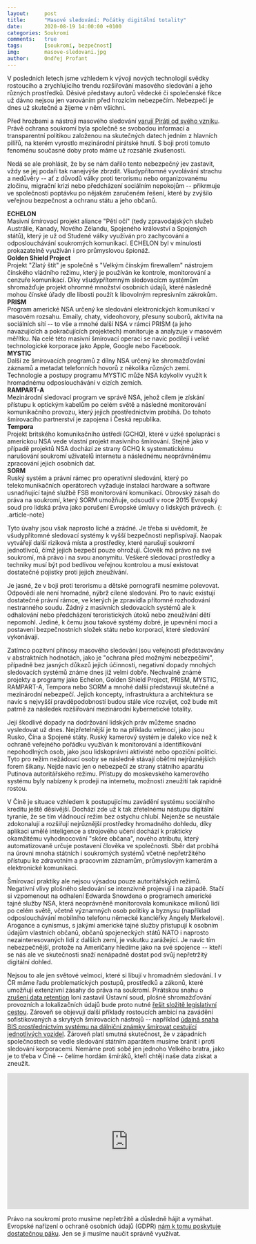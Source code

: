 ```yaml
---
layout:     post
title:      "Masové sledování: Počátky digitální totality"
date:       2020-08-19 14:00:00 +0100
categories: Soukromí
comments:   true
tags:       [soukromí, bezpečnost]
img:        masove-sledovani.jpg
author:     Ondřej Profant
---
```


V posledních letech jsme vzhledem k vývoji nových technologií svědky rostoucího a zrychlujícího trendu rozšiřování masového sledování a jeho různých prostředků. Děsivé představy autorů vědecké či společenské fikce už dávno nejsou jen varováním před hrozícím nebezpečím. Nebezpečí je dnes už skutečné a žijeme v něm všichni.

<!--more-->

Před hrozbami a nástroji masového sledování [varují Piráti od svého vzniku](https://www.pirati.cz/program/dlouhodoby/soukromi/). Právě ochrana soukromí byla společně se svobodou informací a transparentní politikou založenou na skutečných datech jedním z hlavních pilířů, na kterém vyrostlo mezinárodní pirátské hnutí. S boji proti tomuto fenoménu současné doby proto máme už rozsáhlé zkušenosti.

Nedá se ale prohlásit, že by se nám dařilo tento nebezpečný jev zastavit, vždy se jej podaří tak nanejvýše zbrzdit. Všudypřítomné vyvolávání strachu a nedůvěry -- ať z důvodů války proti terorismu nebo organizovanému zločinu, migrační krizi nebo předcházení sociálním nepokojům -- přikrmuje ve společnosti poptávku po nějakém zaručeném řešení, které by zvýšilo veřejnou bezpečnost a ochranu státu a jeho občanů.

**ECHELON**  
Masivní šmírovací projekt aliance "Pětí očí" (tedy zpravodajských služeb Austrálie, Kanady, Nového Zélandu, Spojeného království a Spojených států), který je už od Studené války využíván pro zachycování a odposlouchávání soukromých komunikací. ECHELON byl v minulosti prokazatelně využíván i pro průmyslovou špionáž.  
**Golden Shield Project**  
Projekt "Zlatý štít" je společně s "Velkým čínským firewallem" nástrojem čínského vládního režimu, který je používán ke kontrole, monitorování a cenzuře komunikací. Díky všudypřítomným sledovacícm systémům shromažďuje projekt ohromné množství osobních údajů, které následně mohou čínské úřady dle libosti použít k libovolným represivním zákrokům.  
**PRISM**  
Program americké NSA určený ke sledování elektronických komunikací v masovém rozsahu. Emaily, chaty, videohovory, přesuny souborů, aktivita na sociálních sítí -- to vše a mnohé další NSA v rámci PRISM (a jeho navazujících a pokračujících projektech) monitoruje a analyzuje v masovém měřítku. Na celé této masivní šmírovací operaci se navíc podílejí i velké technologické korporace jako Apple, Google nebo Facebook.  
**MYSTIC**  
Další ze šmírovacích programů z dílny NSA určený ke shromažďování záznamů a metadat telefonních hovorů z několika různých zemí. Technologie a postupy programu MYSTIC může NSA kdykoliv využít k hromadnému odposlouchávání v cizích zemích.  
**RAMPART-A**  
Mezinárodní sledovací program ve správě NSA, jehož cílem je získání přístupu k optickým kabelům po celém světě a následné monitorování komunikačního provozu, který jejich prostřednictvím probíhá. Do tohoto šmírovacího partnerství je zapojena i Česká republika.  
**Tempora**  
Projekt britského komunikačního ústředí (GCHQ), které v úzké spolupráci s americkou NSA vede vlastní projekt masivního šmírování. Stejně jako v případě projektů NSA dochází ze strany GCHQ k systematickému narušování soukromí uživatelů internetu a následnému neoprávněnému zpracování jejich osobních dat.  
**SORM**  
Ruský systém a právní rámec pro operativní sledování, který po telekomunikačních operátorech vyžaduje instalaci hardware a software usnadňující tajné službě FSB monitorování komunikací. Obrovský zásah do práva na soukromí, který SORM umožňuje, odsoudil v roce 2015 Evropský soud pro lidská práva jako porušení Evropské úmluvy o lidských právech.
{: .article-note}

Tyto úvahy jsou však naprosto liché a zrádné. Je třeba si uvědomit, že všudypřítomné sledovací systémy k vyšší bezpečnosti nepřispívají. Naopak vytvářejí další riziková místa a prostředky, které narušují soukromí jednotlivců, čímž jejich bezpečí pouze ohrožují. Člověk má právo na své soukromí, má právo i na svou anonymitu. Veškeré sledovací prostředky a techniky musí být pod bedlivou veřejnou kontrolou a musí existovat dostatečné pojistky proti jejich zneužívání.

Je jasné, že v boji proti terorismu a dětské pornografii nesmíme polevovat. Odpovědí ale není hromadné, nýbrž cílené sledování. Pro to navíc existují dostatečné právní rámce, ve kterých je zpravidla přítomné rozhodování nestranného soudu. Žádný z masivních sledovacích systémů ale k odhalování nebo předcházení teroristických útoků nebo zneužívání dětí nepomohl. Jediné, k čemu jsou takové systémy dobré, je upevnění moci a postavení bezpečnostních složek státu nebo korporací, které sledování vykonávají.

Zatímco pozitvní přínosy masového sledování jsou veřejnosti představovány v abstraktních hodnotách, jako je "ochrana před možnými nebezpečími", případně bez jasných důkazů jejich účinnosti, negativní dopady mnohých sledovacích systémů známe dnes již velmi dobře. Nechvalně známé projekty a programy jako Echelon, Golden Shield Project, PRISM, MYSTIC, RAMPART-A, Tempora nebo SORM a mnohé další představují skutečné a mezinárodní nebezpečí. Jejich koncepty, infrastruktura a architektura se navíc s nejvyšší pravděpodobností budou stále více rozvíjet, což bude mít patrně za následek rozšiřování mezinárodní kybernetické totality.

Její škodlivé dopady na dodržování lidských práv můžeme snadno vysledovat už dnes. Nejzřetelnější je to na příkladu velmocí, jako jsou Rusko, Čína a Spojené státy. Ruský kamerový systém je daleko více než k ochraně veřejného pořádku využíván k monitorování a identifikování nepohodlných osob, jako jsou lidskoprávní aktivisté nebo opoziční politici. Tyto pro režim nežádoucí osoby se následně stávají oběťmi nejrůznějších forem šikany. Nejde navíc jen o nebezpečí ze strany státního aparátu Putinova autoritářského režimu. Přístupy do moskevského kamerového systému byly nabízeny k prodeji na internetu, možnosti zneužití tak rapidně rostou.

V Číně je situace vzhledem k postupujícímu zavádění systému sociálního kreditu ještě děsivější. Dochází zde už k tak zřetelnému nástupu digitální tyranie, že se tím vládnoucí režim bez ostychu chlubí. Nejenže se neustále zdokonalují a rozšiřují nejrůznější prostředky hromadného dohledu, díky aplikaci umělé inteligence a strojového učení dochází k prakticky okamžitému vyhodnocování "skóre občana", nového atributu, který automatizovaně určuje postavení člověka ve společnosti. Sběr dat probíhá na úrovni mnoha státních i soukromých systémů včetně nepřetržitého přístupu ke zdravotním a pracovním záznamům, průmyslovým kamerám a elektronické komunikaci.

Šmírovací praktiky ale nejsou výsadou pouze autoritářských režimů. Negativní vlivy plošného sledování se intenzivně projevují i na západě. Stačí si vzpomenout na odhalení Edwarda Snowdena o programech americké tajné služby NSA, která neoprávněně monitorovala komunikace milionů lidí po celém světě, včetně významných osob politiky a byznysu (například odposlouchávání mobilního telefonu německé kancléřky Angely Merkelové). Arogance a cynismus, s jakými americké tajné služby přistupují k osobním údajům vlastních občanů, občanů spojeneckých států NATO i naprosto nezainteresovaných lidí z dalších zemí, je vskutku zarážející. Je navíc tím nebezpečnější, protože na Američany hledíme jako na své spojence -- kteří se nás ale ve skutečnosti snaží nenápadně dostat pod svůj nepřetržitý digitální dohled.

Nejsou to ale jen světové velmoci, které si libují v hromadném sledování. I v ČR máme řadu problematických postupů, prostředků a zákonů, které umožňují extenzivní zásahy do práva na soukromí. Pirátskou snahu o [zrušení data retention](https://www.pirati.cz/tiskove-zpravy/zustava-data-retention.html) loni zastavil Ústavní soud, plošné shromažďování provozních a lokalizačních údajů bude proto nutné [řešit složitě legislativní cestou](https://www.pirati.cz/tiskove-zpravy/ferjencik-smirovani-budeme-resit-legislativni-cestou.html). Zároveň se objevují další příklady rostoucích ambicí na zavádění sofistikovaných a skrytých šmírovacích nástrojů -- například [údajná snaha BIS prostřednictvím systému na dálniční známky šmírovat cestující jednotlivých vozidel](https://www.pirati.cz/tiskove-zpravy/plosne-sledovani-aut-v-tendru-na-znamky.html). Zároveň platí smutná skutečnost, že v západních společnostech se vedle sledování státním aparátem musíme bránit i proti sledování korporacemi. Nemáme proti sobě jen jednoho Velkého bratra, jako je to třeba v Číně -- čelíme hordám šmíráků, kteří chtějí naše data získat a zneužít.

<iframe width="560" height="315" src="https://www.youtube.com/embed/aKccSm8jRhA" frameborder="0" allow="accelerometer; autoplay; encrypted-media; gyroscope; picture-in-picture" allowfullscreen></iframe> 

Právo na soukromí proto musíme nepřetržitě a důsledně hájit a vymáhat. Evropské nařízení o ochraně osobních údajů (GDPR) [nám k tomu poskytuje dostatečnou páku](https://www.profant.eu/2019/prinos-gdpr.html). Jen se ji musíme naučit správně využívat.

